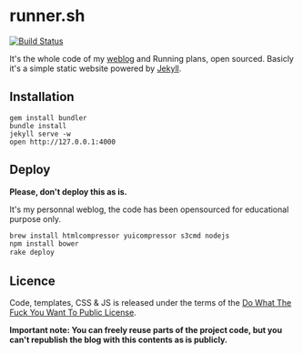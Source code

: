 # runner.sh

[![Build Status](https://travis-ci.org/bdossantos/runner.sh.svg)](https://travis-ci.org/bdossantos/runner.sh)

It's the whole code of my [weblog][1] and Running plans, open sourced.
Basicly it's a simple static website powered by [Jekyll][2].

## Installation

```
gem install bundler
bundle install
jekyll serve -w
open http://127.0.0.1:4000
```

## Deploy

**Please, don't deploy this as is.**

It's my personnal weblog, the code has been opensourced for educational purpose
only.

```bash
brew install htmlcompressor yuicompressor s3cmd nodejs
npm install bower
rake deploy
```

## Licence

Code, templates, CSS & JS is released under the terms of the
[Do What The Fuck You Want To Public License][3].

**Important note: You can freely reuse parts of the project code, but you can't
republish the blog with this contents as is publicly.**

[1]: http://runner.sh/
[2]: http://jekyllrb.com/
[3]: http://sam.zoy.org/wtfpl/

